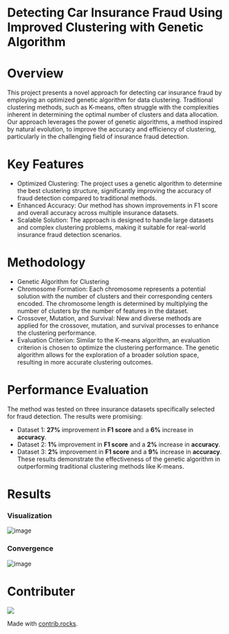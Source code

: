 # Detecting Car Insurance Fraud Using Improved Clustering with Genetic Algorithm

# Overview
This project presents a novel approach for detecting car insurance fraud by employing an optimized genetic algorithm for data clustering. Traditional clustering methods, such as K-means, often struggle with the complexities inherent in determining the optimal number of clusters and data allocation. Our approach leverages the power of genetic algorithms, a method inspired by natural evolution, to improve the accuracy and efficiency of clustering, particularly in the challenging field of insurance fraud detection.

# Key Features
* Optimized Clustering: The project uses a genetic algorithm to determine the best clustering structure, significantly improving the accuracy of fraud detection compared to traditional methods.
* Enhanced Accuracy: Our method has shown improvements in F1 score and overall accuracy across multiple insurance datasets.
* Scalable Solution: The approach is designed to handle large datasets and complex clustering problems, making it suitable for real-world insurance fraud detection scenarios.

# Methodology
* Genetic Algorithm for Clustering
* Chromosome Formation: Each chromosome represents a potential solution with the number of clusters and their corresponding centers encoded. The chromosome length is determined by multiplying the number of clusters by the number of features in the dataset.
* Crossover, Mutation, and Survival: New and diverse methods are applied for the crossover, mutation, and survival processes to enhance the clustering performance.
* Evaluation Criterion: Similar to the K-means algorithm, an evaluation criterion is chosen to optimize the clustering performance. The genetic algorithm allows for the exploration of a broader solution space, resulting in more accurate clustering outcomes.

# Performance Evaluation
The method was tested on three insurance datasets specifically selected for fraud detection. The results were promising:

* Dataset 1: **27%** improvement in **F1 score** and a **6%** increase in **accuracy**.
* Dataset 2: **1%** improvement in **F1 score** and a **2%** increase in **accuracy**.
* Dataset 3: **2%** improvement in **F1 score** and a **9%** increase in **accuracy**.
These results demonstrate the effectiveness of the genetic algorithm in outperforming traditional clustering methods like K-means.

# Results
### Visualization
![image](https://github.com/user-attachments/assets/3d3d5042-e97f-4c42-816c-716433e5a6fe)

### Convergence
![image](https://github.com/user-attachments/assets/846c50ce-b4ba-4b38-821e-8348aeda57d9)

# Contributer
<a href="https://github.com/ceenaa/ga_clustering_car_insurance/graphs/contributors">
  <img src="https://contrib.rocks/image?repo=ceenaa/ga_clustering_car_insurance" />
</a>

Made with [contrib.rocks](https://contrib.rocks).
